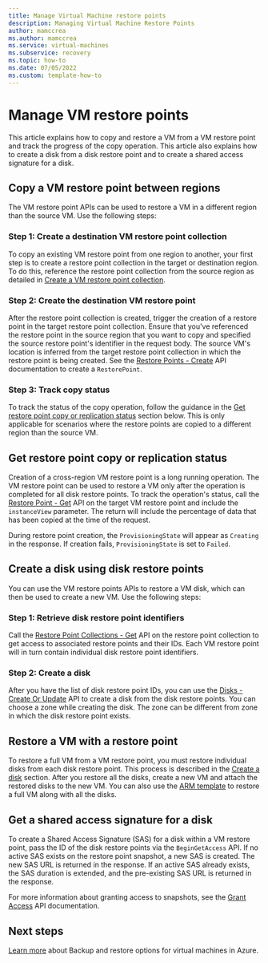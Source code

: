 ```yaml
---
title: Manage Virtual Machine restore points
description: Managing Virtual Machine Restore Points
author: mamccrea
ms.author: mamccrea
ms.service: virtual-machines
ms.subservice: recovery
ms.topic: how-to
ms.date: 07/05/2022
ms.custom: template-how-to
---
```


# Manage VM restore points

This article explains how to copy and restore a VM from a VM restore point and track the progress of the copy operation. This article also explains how to create a disk from a disk restore point and to create a shared access signature for a disk.

## Copy a VM restore point between regions

The VM restore point APIs can be used to restore a VM in a different region than the source VM. 
Use the following steps:

### Step 1: Create a destination VM restore point collection

To copy an existing VM restore point from one region to another, your first step is to create a restore point collection in the target or destination region. To do this, reference the restore point collection from the source region as detailed in [Create a VM restore point collection](create-restore-points.md#step-1-create-a-vm-restore-point-collection).

### Step 2: Create the destination VM restore point

After the restore point collection is created, trigger the creation of a restore point in the target restore point collection. Ensure that you've referenced the restore point in the source region that you want to copy and specified the source restore point's identifier in the request body. The source VM's location is inferred from the target restore point collection in which the restore point is being created.
See the [Restore Points - Create](/rest/api/compute/restore-points/create) API documentation to create a `RestorePoint`.

### Step 3: Track copy status

To track the status of the copy operation, follow the guidance in the [Get restore point copy or replication status](#get-restore-point-copy-or-replication-status) section below. This is only applicable for scenarios where the restore points are copied to a different region than the source VM.

## Get restore point copy or replication status

Creation of a cross-region VM restore point is a long running operation. The VM restore point can be used to restore a VM only after the operation is completed for all disk restore points. To track the operation's status, call the [Restore Point - Get](/rest/api/compute/restore-points/get) API on the target VM restore point and include the `instanceView` parameter. The return will include the percentage of data that has been copied at the time of the request.

During restore point creation, the `ProvisioningState` will appear as `Creating` in the response. If creation fails, `ProvisioningState` is set to `Failed`.

## Create a disk using disk restore points

You can use the VM restore points APIs to restore a VM disk, which can then be used to create a new VM.
Use the following steps:

### Step 1: Retrieve disk restore point identifiers

Call the [Restore Point Collections - Get](/rest/api/compute/restore-point-collections/get) API on the restore point collection to get access to associated restore points and their IDs. Each VM restore point will in turn contain individual disk restore point identifiers.

### Step 2: Create a disk

After you have the list of disk restore point IDs, you can use the [Disks - Create Or Update](/rest/api/compute/disks/create-or-update) API to create a disk from the disk restore points. You can choose a zone while creating the disk. The zone can be different from zone in which the disk restore point exists.

## Restore a VM with a restore point

To restore a full VM from a VM restore point, you must restore individual disks from each disk restore point. This process is described in the [Create a disk](#create-a-disk-using-disk-restore-points) section. After you restore all the disks, create a new VM and attach the restored disks to the new VM.
You can also use the [ARM template](https://github.com/Azure/Virtual-Machine-Restore-Points/blob/main/RestoreVMFromRestorePoint.json) to restore a full VM along with all the disks.

## Get a shared access signature for a disk

To create a Shared Access Signature (SAS) for a disk within a VM restore point, pass the ID of the disk restore points via the `BeginGetAccess` API. If no active SAS exists on the restore point snapshot, a new SAS is created. The new SAS URL is returned in the response. If an active SAS already exists, the SAS duration is extended, and the pre-existing SAS URL is returned in the response.

For more information about granting access to snapshots, see the [Grant Access](/rest/api/compute/snapshots/grant-access) API documentation.

## Next steps

[Learn more](backup-recovery.md) about Backup and restore options for virtual machines in Azure.
